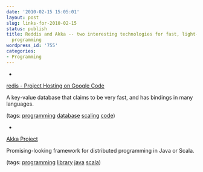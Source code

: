```yaml
---
date: '2010-02-15 15:05:01'
layout: post
slug: links-for-2010-02-15
status: publish
title: Reddis and Akka -- two interesting technologies for fast, light-weight distributed
  programming
wordpress_id: '755'
categories:
- Programming
---
```


  * 
                

[redis - Project Hosting on Google Code](http://code.google.com/p/redis/)


                

A key-value database that claims to be very fast, and has bindings in many languages.


                

(tags: [programming](http://delicious.com/eob/programming) [database](http://delicious.com/eob/database) [scaling](http://delicious.com/eob/scaling) [code](http://delicious.com/eob/code))


            
  * 
                

[Akka Project](http://akkasource.org/)


                

Promising-looking framework for distributed programming in Java or Scala.


                

(tags: [programming](http://delicious.com/eob/programming) [library](http://delicious.com/eob/library) [java](http://delicious.com/eob/java) [scala](http://delicious.com/eob/scala))


            
